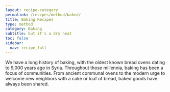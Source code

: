 ```yaml
---
layout: recipe-category
permalink: /recipes/method/baked/
title: Baking Recipes
type: method
category: Baking
subtitle: but it's a dry heat
toc: false
sidebar:
  nav: recipe_full
---
```

We have a long history of baking, with the oldest known bread ovens dating to 9,000 years ago in Syria. Throughout those millennia, baking has been a focus of communities. From ancient communal ovens to the modern urge to welcome new neighbors with a cake or loaf of bread, baked goods have always been shared.